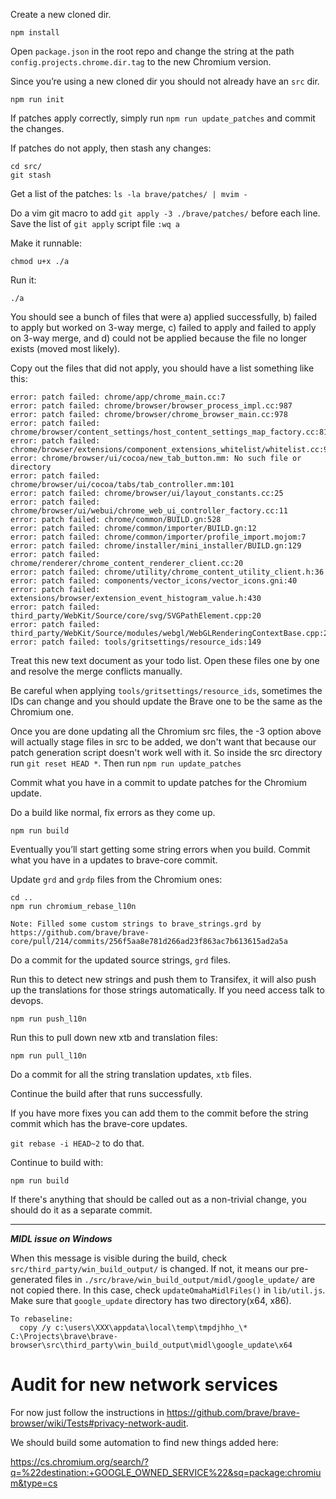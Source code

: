 Create a new cloned dir.

`npm install`

Open `package.json` in the root repo and change the string at the path `config.projects.chrome.dir.tag` to the new Chromium version.

Since you’re using a new cloned dir you should not already have an `src` dir. 

`npm run init`

If patches apply correctly, simply run `npm run update_patches` and commit the changes.

If patches do not apply, then stash any changes:

```
cd src/
git stash
```

Get a list of the patches:
`ls -la brave/patches/ | mvim -`

Do a vim git macro to add `git apply -3 ./brave/patches/` before each line.
Save the list of `git apply` script file `:wq a`

Make it runnable:

`chmod u+x ./a`

Run it:

`./a`

You should see a bunch of files that were a) applied successfully, b) failed to apply but worked on 3-way merge, c) failed to apply and failed to apply on 3-way merge, and d) could not be applied because the file no longer exists (moved most likely).

Copy out the files that did not apply, you should have a list something like this:

```
error: patch failed: chrome/app/chrome_main.cc:7
error: patch failed: chrome/browser/browser_process_impl.cc:987
error: patch failed: chrome/browser/chrome_browser_main.cc:978
error: patch failed: chrome/browser/content_settings/host_content_settings_map_factory.cc:81
error: patch failed: chrome/browser/extensions/component_extensions_whitelist/whitelist.cc:9
error: chrome/browser/ui/cocoa/new_tab_button.mm: No such file or directory
error: patch failed: chrome/browser/ui/cocoa/tabs/tab_controller.mm:101
error: patch failed: chrome/browser/ui/layout_constants.cc:25
error: patch failed: chrome/browser/ui/webui/chrome_web_ui_controller_factory.cc:11
error: patch failed: chrome/common/BUILD.gn:528
error: patch failed: chrome/common/importer/BUILD.gn:12
error: patch failed: chrome/common/importer/profile_import.mojom:7
error: patch failed: chrome/installer/mini_installer/BUILD.gn:129
error: patch failed: chrome/renderer/chrome_content_renderer_client.cc:20
error: patch failed: chrome/utility/chrome_content_utility_client.h:36
error: patch failed: components/vector_icons/vector_icons.gni:40
error: patch failed: extensions/browser/extension_event_histogram_value.h:430
error: patch failed: third_party/WebKit/Source/core/svg/SVGPathElement.cpp:20
error: patch failed: third_party/WebKit/Source/modules/webgl/WebGLRenderingContextBase.cpp:2688
error: patch failed: tools/gritsettings/resource_ids:149
```

Treat this new text document as your todo list.
Open these files one by one and resolve the merge conflicts manually.

Be careful when applying `tools/gritsettings/resource_ids`, sometimes the IDs can change and you should update the Brave one to be the same as the Chromium one.

Once you are done updating all the Chromium src files, the -3 option above will actually stage files in src to be added, we don't want that because our patch generation script doesn't work well with it.  So inside the src directory run `git reset HEAD *`.  Then run `npm run update_patches`

Commit what you have in a commit to update patches for the Chromium update.

Do a build like normal, fix errors as they come up.

`npm run build`

Eventually you’ll start getting some string errors when you build.
Commit what you have in a updates to brave-core commit.

Update `grd` and `grdp` files from the Chromium ones:

```
cd ..
npm run chromium_rebase_l10n
```
```
Note: Filled some custom strings to brave_strings.grd by https://github.com/brave/brave-core/pull/214/commits/256f5aa8e781d266ad23f863ac7b613615ad2a5a
```

Do a commit for the updated source strings, `grd` files.

Run this to detect new strings and push them to Transifex, it will also push up the translations for those strings automatically.
If you need access talk to devops.

```
npm run push_l10n
```

Run this to pull down new xtb and translation files:

`npm run pull_l10n`

Do a commit for all the string translation updates, `xtb` files.

Continue the build after that runs successfully.


If you have more fixes you can add them to the commit before the string commit which has the brave-core updates.

`git rebase -i HEAD~2` to do that.

Continue to build with:

`npm run build`

If there's anything that should be called out as a non-trivial change, you should do it as a separate commit.

***
***MIDL issue on Windows***

When this message is visible during the build, check `src/third_party/win_build_output/` is changed. If not, it means our pre-generated files in `./src/brave/win_build_output/midl/google_update/` are not copied there. In this case, check `updateOmahaMidlFiles()` in `lib/util.js`. Make sure that `google_update` directory has two directory(x64, x86).

```
To rebaseline:
  copy /y c:\users\XXX\appdata\local\temp\tmpdjhho_\* C:\Projects\brave\brave-browser\src\third_party\win_build_output\midl\google_update\x64
```


# Audit for new network services

For now just follow the instructions in https://github.com/brave/brave-browser/wiki/Tests#privacy-network-audit.

We should build some automation to find new things added here:

https://cs.chromium.org/search/?q=%22destination:+GOOGLE_OWNED_SERVICE%22&sq=package:chromium&type=cs